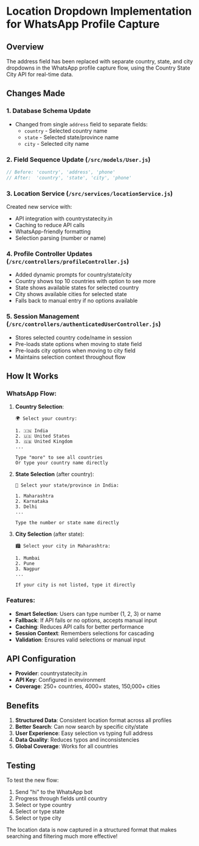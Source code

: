 # Location Dropdown Implementation for WhatsApp Profile Capture

## Overview

The address field has been replaced with separate country, state, and city dropdowns in the WhatsApp profile capture flow, using the Country State City API for real-time data.

## Changes Made

### 1. **Database Schema Update**
- Changed from single `address` field to separate fields:
  - `country` - Selected country name
  - `state` - Selected state/province name  
  - `city` - Selected city name

### 2. **Field Sequence Update** (`/src/models/User.js`)
```javascript
// Before: 'country', 'address', 'phone'
// After:  'country', 'state', 'city', 'phone'
```

### 3. **Location Service** (`/src/services/locationService.js`)
Created new service with:
- API integration with countrystatecity.in
- Caching to reduce API calls
- WhatsApp-friendly formatting
- Selection parsing (number or name)

### 4. **Profile Controller Updates** (`/src/controllers/profileController.js`)
- Added dynamic prompts for country/state/city
- Country shows top 10 countries with option to see more
- State shows available states for selected country
- City shows available cities for selected state
- Falls back to manual entry if no options available

### 5. **Session Management** (`/src/controllers/authenticatedUserController.js`)
- Stores selected country code/name in session
- Pre-loads state options when moving to state field
- Pre-loads city options when moving to city field
- Maintains selection context throughout flow

## How It Works

### WhatsApp Flow:

1. **Country Selection**:
   ```
   🌍 Select your country:
   
   1. 🇮🇳 India
   2. 🇺🇸 United States
   3. 🇬🇧 United Kingdom
   ...
   
   Type "more" to see all countries
   Or type your country name directly
   ```

2. **State Selection** (after country):
   ```
   📍 Select your state/province in India:
   
   1. Maharashtra
   2. Karnataka
   3. Delhi
   ...
   
   Type the number or state name directly
   ```

3. **City Selection** (after state):
   ```
   🏙️ Select your city in Maharashtra:
   
   1. Mumbai
   2. Pune
   3. Nagpur
   ...
   
   If your city is not listed, type it directly
   ```

### Features:

- **Smart Selection**: Users can type number (1, 2, 3) or name
- **Fallback**: If API fails or no options, accepts manual input
- **Caching**: Reduces API calls for better performance
- **Session Context**: Remembers selections for cascading
- **Validation**: Ensures valid selections or manual input

## API Configuration

- **Provider**: countrystatecity.in
- **API Key**: Configured in environment
- **Coverage**: 250+ countries, 4000+ states, 150,000+ cities

## Benefits

1. **Structured Data**: Consistent location format across all profiles
2. **Better Search**: Can now search by specific city/state
3. **User Experience**: Easy selection vs typing full address
4. **Data Quality**: Reduces typos and inconsistencies
5. **Global Coverage**: Works for all countries

## Testing

To test the new flow:
1. Send "hi" to the WhatsApp bot
2. Progress through fields until country
3. Select or type country
4. Select or type state
5. Select or type city

The location data is now captured in a structured format that makes searching and filtering much more effective!